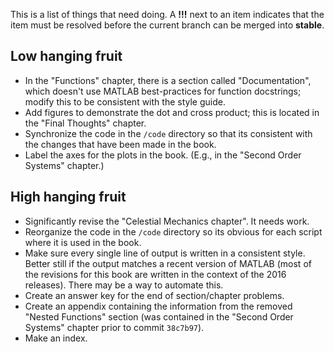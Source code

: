 This is a list of things that need doing. A **!!!** next to an item indicates
that the item must be resolved before the current branch can be merged into
**stable**.

## Low hanging fruit

+ In the "Functions" chapter, there is a section called "Documentation", which
doesn't use MATLAB best-practices for function docstrings; modify this to be
consistent with the style guide.
+ Add figures to demonstrate the dot and cross product; this is located in the
"Final Thoughts" chapter.
+ Synchronize the code in the `/code` directory so that its consistent with the
changes that have been made in the book.
+ Label the axes for the plots in the book. (E.g., in the "Second Order
Systems" chapter.)

## High hanging fruit

+ Significantly revise the "Celestial Mechanics chapter". It needs work.
+ Reorganize the code in the `/code` directory so its obvious for each script
where it is used in the book.
+ Make sure every single line of output is written in a consistent style. Better
still if the output matches a recent version of MATLAB (most of the revisions
for this book are written in the context of the 2016 releases). There may be a
way to automate this.
+ Create an answer key for the end of section/chapter problems.
+ Create an appendix containing the information from the removed
"Nested Functions" section (was contained in the "Second Order Systems" chapter
prior to commit `38c7b97`).
+ Make an index.

